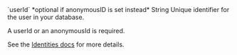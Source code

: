 <tr>
  <td markdown="span">`userId`</td>
  <td markdown="span">*optional if anonymousID is set instead*</td>
  <td markdown="span">String</td>
  <td markdown="span">Unique identifier for the user in your database.

  A userId or an anonymousId is required.

  See the [Identities docs](/docs/connections/spec/identify#identities) for more details.
  </td>
</tr>
